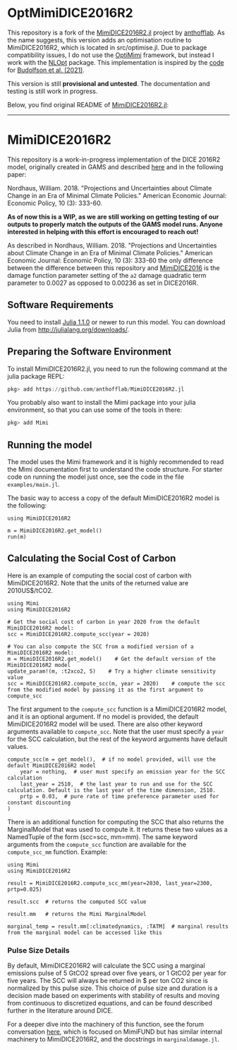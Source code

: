 # OptMimiDICE2016R2

This repository is a fork of the [MimiDICE2016R2.jl](https://github.com/anthofflab/MimiDICE2016R2.jl) project by [anthofflab](https://github.com/anthofflab). As the name suggests, this version adds an optimisation routine to MimiDICE2016R2, which is located in src/optimise.jl. Due to package compatibility issues, I do not use the [OptiMimi](https://juliapackages.com/p/optimimi) framework, but instead I work with the [NLOpt](https://www.juliapackages.com/p/nlopt) package. This implementation is inspired by the [code](https://github.com/Environment-Research/Utilitarianism/blob/master/src/helper_functions.jl) for [Budolfson et al. (2021)](https://www.nature.com/articles/s41558-021-01130-6).

This version is still **provisional and untested**. The documentation and testing is still work in progress.

Below, you find original README of [MimiDICE2016R2.jl](https://github.com/anthofflab/MimiDICE2016R2.jl):
___

# MimiDICE2016R2

This repository is a work-in-progress implementation of the DICE 2016R2 model, originally created in GAMS and described [here](https://sites.google.com/site/williamdnordhaus/dice-rice) and in the following paper:

Nordhaus, William. 2018. "Projections and Uncertainties about Climate Change in an Era of Minimal Climate Policies." American Economic Journal: Economic Policy, 10 (3): 333-60.

**As of now this is a WIP, as we are still working on getting testing of our outputs to properly match the outputs of the GAMS model runs. Anyone interested in helping with this effort is encouraged to reach out!**

As described in  Nordhaus, William. 2018. "Projections and Uncertainties about Climate Change in an Era of Minimal Climate Policies." American Economic Journal: Economic Policy, 10 (3): 333-60 the only difference between the difference between this repository and [MimiDICE2016]() is the damage function parameter setting of the `a2` damage quadratic term parameter to 0.0027 as opposed to 0.00236 as set in DICE2016R.

## Software Requirements

You need to install [Julia 1.1.0](https://julialang.org) or newer to run this model. You can download Julia from http://julialang.org/downloads/.

## Preparing the Software Environment

To install MimiDICE2016R2.jl, you need to run the following command at the julia package REPL:

```julia
pkg> add https://github.com/anthofflab/MimiDICE2016R2.jl
```

You probably also want to install the Mimi package into your julia environment, so that you can use some of the tools in there:

```julia
pkg> add Mimi
```
## Running the model

The model uses the Mimi framework and it is highly recommended to read the Mimi documentation first to understand the code structure. For starter code on running the model just once, see the code in the file `examples/main.jl`.

The basic way to access a copy of the default MimiDICE2016R2 model is the following:
```
using MimiDICE2016R2

m = MimiDICE2016R2.get_model()
run(m)
```

## Calculating the Social Cost of Carbon

Here is an example of computing the social cost of carbon with MimiDICE2016R2. Note that the units of the returned value are 2010US$/tCO2.
```
using Mimi
using MimiDICE2016R2

# Get the social cost of carbon in year 2020 from the default MimiDICE2016R2 model:
scc = MimiDICE2016R2.compute_scc(year = 2020)

# You can also compute the SCC from a modified version of a MimiDICE2016R2 model:
m = MimiDICE2016R2.get_model()    # Get the default version of the MimiDICE2016R2 model
update_param!(m, :t2xco2, 5)    # Try a higher climate sensitivity value
scc = MimiDICE2016R2.compute_scc(m, year = 2020)    # compute the scc from the modified model by passing it as the first argument to compute_scc
```
The first argument to the `compute_scc` function is a MimiDICE2016R2 model, and it is an optional argument. If no model is provided, the default MimiDICE2016R2 model will be used. 
There are also other keyword arguments available to `compute_scc`. Note that the user must specify a `year` for the SCC calculation, but the rest of the keyword arguments have default values.
```
compute_scc(m = get_model(),  # if no model provided, will use the default MimiDICE2016R2 model
    year = nothing,  # user must specify an emission year for the SCC calculation
    last_year = 2510,  # the last year to run and use for the SCC calculation. Default is the last year of the time dimension, 2510.
    prtp = 0.03,  # pure rate of time preference parameter used for constant discounting
)
```
There is an additional function for computing the SCC that also returns the MarginalModel that was used to compute it. It returns these two values as a NamedTuple of the form (scc=scc, mm=mm). The same keyword arguments from the `compute_scc` function are available for the `compute_scc_mm` function. Example:
```
using Mimi
using MimiDICE2016R2

result = MimiDICE2016R2.compute_scc_mm(year=2030, last_year=2300, prtp=0.025)

result.scc  # returns the computed SCC value

result.mm   # returns the Mimi MarginalModel

marginal_temp = result.mm[:climatedynamics, :TATM]  # marginal results from the marginal model can be accessed like this
```

### Pulse Size Details

By default, MimiDICE2016R2 will calculate the SCC using a marginal emissions pulse of 5 GtCO2 spread over five years, or 1 GtCO2 per year for five years.  The SCC will always be returned in $ per ton CO2 since is normalized by this pulse size. This choice of pulse size and duration is a decision made based on experiments with stability of results and moving from continuous to discretized equations, and can be found described further in the literature around DICE.

For a deeper dive into the machinery of this function, see the forum conversation [here](https://forum.mimiframework.org/t/mimifund-emissions-pulse/153/9), which is focused on MimiFUND but has similar internal machinery to MimiDICE2016R2, and the docstrings in `marginaldamage.jl`.
